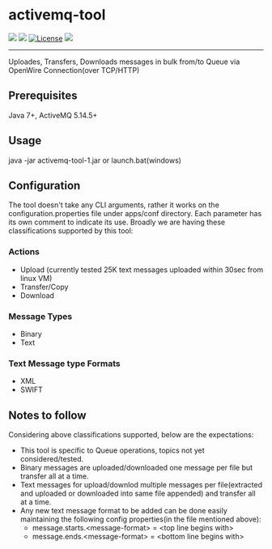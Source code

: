 # activemq-tool
![](https://img.shields.io/badge/Release-V1.0.0-blue.svg) ![](https://img.shields.io/badge/Build-Stable-green.svg) [![License](https://img.shields.io/badge/License-Apache%202.0-red.svg)](https://opensource.org/licenses/Apache-2.0) ![](https://img.shields.io/badge/By-Abhishek%20Sarkar-red.svg?style=social&logo=appveyor)

------------


Uploades, Transfers, Downloads messages in bulk from/to Queue via OpenWire Connection(over TCP/HTTP)

## Prerequisites
Java 7+, ActiveMQ 5.14.5+

## Usage
java -jar activemq-tool-1.jar or launch.bat(windows)

## Configuration
The tool doesn't take any CLI arguments, rather it works on the configuration.properties file under apps/conf directory.
Each parameter has its own comment to indicate its use. Broadly we are having these classifications supported by this tool:

### Actions
 - Upload (currently tested 25K text messages uploaded within 30sec from linux VM)
 - Transfer/Copy
 - Download
 
### Message Types
 - Binary
 - Text
 
### Text Message type Formats
 - XML
 - SWIFT
 
## Notes to follow
 Considering above classifications supported, below are the expectations:
  - This tool is specific to Queue operations, topics not yet considered/tested.
  - Binary messages are uploaded/downloaded one message per file but transfer all at a time.
  - Text messages for upload/downlod multiple messages per file(extracted and uploaded or downloaded into same file appended) and transfer all at a time.
  - Any new text message format to be added can be done easily maintaining the following config properties(in the file mentioned above):
    - message.starts.\<message-format> = \<top line begins with>
    - message.ends.\<message-format> = \<bottom line begins with>
